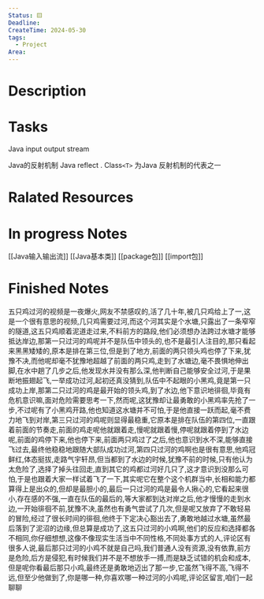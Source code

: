 ```yaml
---
Status: 🟨
Deadline: 
CreateTime: 2024-05-30
tags:
  - Project
Area:
---
```


# Description


# Tasks
Java input output stream

Java的反射机制 Java reflect . Class`<T>` 为Java 反射机制的代表之一

# Ralated Resources

# In progress Notes
[[Java输入输出流]]
[[Java基本类]]
[[package包]]
[[import包]]
# Finished Notes


五只鸡过河的视频是一夜爆火,网友不禁感叹的,活了几十年,被几只鸡给上了一,这是一个很有意思的视频,几只鸡需要过河,而这个河其实是个水塘,只露出了一条窄窄的隧道,这五只鸡顺着泥道走过来,不料前方的路段,他们必须想办法跨过水塘才能够抵达岸边,那第一只过河的鸡呢并不是队伍中领头的,也不是最引人注目的,那只看起来黑黑矮矮的,原本是排在第三位,但是到了地方,前面的两只领头鸡也停了下来,犹豫不决,而他呢却毫不犹豫地超越了前面的两只鸡,走到了水塘边,毫不畏惧地伸出脚,在水中趟了几步之后,他发现水并没有那么深,他判断自己能够安全过河,于是果断地振翅起飞,一举成功过河,起初还真没猜到,队伍中不起眼的小黑鸡,竟是第一只成功上岸,那第二只过河的鸡是最开始的领头鸡,到了水边,他下意识地徘徊,毕竟有危机意识嘛,面对危险需要思考一下,然而呢,这犹豫却让最勇敢的小黑鸡率先抢了一步,不过呢有了小黑鸡开路,他也知道这水塘并不可怕,于是他直接一跃而起,毫不费力地飞到对岸,第三只过河的鸡呢则显得最稳重,它原本是排在队伍的第四位,一直跟着前面的节奏走,前面的鸡走呢他就跟着走,慢呢就跟着慢,停呢就跟着停到了水边呢,前面的鸡停下来,他也停下来,前面两只鸡过了之后,他也意识到水不深,能够直接飞过去,最终他稳稳地跟随大部队成功过河,第四只过河的鸡啊也是很有意思,他鸡冠鲜红,体态挺拔,走路气宇轩昂,但当都到了水边的时候,犹豫不前的时候,只有他认为太危险了,选择了掉头往回走,直到其它的鸡都过河好几只了,这才意识到没那么可怕,于是也跟着大家一样试着飞了一下,其实呢它在整个这个机群当中,长相和能力都算得上是出众的,但却是最胆小的,最后一只过河的鸡是最令人揪心的,它看起来很小,存在感的不强,一直在队伍的最后的,等大家都到达对岸之后,他才慢慢的走到水边,一开始徘徊不前,犹豫不决,虽然也有勇气尝试了几次,但是呢又放弃了不敢轻易的冒险,经过了很长时间的徘徊,他终于下定决心豁出去了,勇敢地越过水塘,虽然最后落到了泥沼的边缘,但总算是成功了,这五只过河的小鸡啊,他们的反应和选择都各不相同,你仔细想想,这像不像现实生活当中不同性格,不同处事方式的人,评论区有很多人说,最后那只过河的小鸡不就是自己吗,我们普通人没有资源,没有依靠,前方是危险,后方是侵犯,有时候我们并不是不想放手一搏,而是缺乏试错的机会和成本,但是呢你看最后那只小鸡,最终还是勇敢地迈出了那一步,它虽然飞得不高,飞得不远,但至少他做到了,你是哪一种,你喜欢哪一种过河的小鸡呢,评论区留言,咱们一起聊聊
